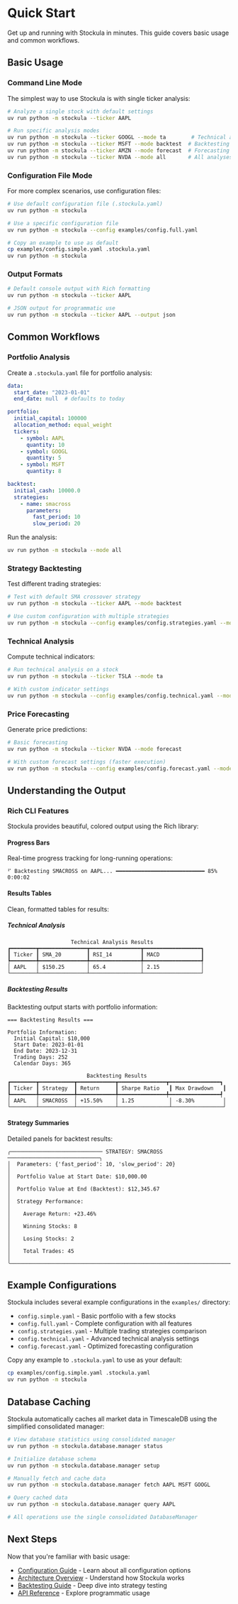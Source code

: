 # Quick Start

Get up and running with Stockula in minutes. This guide covers basic usage and common workflows.

## Basic Usage

### Command Line Mode

The simplest way to use Stockula is with single ticker analysis:

```bash
# Analyze a single stock with default settings
uv run python -m stockula --ticker AAPL

# Run specific analysis modes
uv run python -m stockula --ticker GOOGL --mode ta        # Technical analysis only
uv run python -m stockula --ticker MSFT --mode backtest  # Backtesting only
uv run python -m stockula --ticker AMZN --mode forecast  # Forecasting only
uv run python -m stockula --ticker NVDA --mode all       # All analyses
```

### Configuration File Mode

For more complex scenarios, use configuration files:

```bash
# Use default configuration file (.stockula.yaml)
uv run python -m stockula

# Use a specific configuration file
uv run python -m stockula --config examples/config.full.yaml

# Copy an example to use as default
cp examples/config.simple.yaml .stockula.yaml
uv run python -m stockula
```

### Output Formats

```bash
# Default console output with Rich formatting
uv run python -m stockula --ticker AAPL

# JSON output for programmatic use
uv run python -m stockula --ticker AAPL --output json
```

## Common Workflows

### Portfolio Analysis

Create a `.stockula.yaml` file for portfolio analysis:

```yaml
data:
  start_date: "2023-01-01"
  end_date: null  # defaults to today

portfolio:
  initial_capital: 100000
  allocation_method: equal_weight
  tickers:
    - symbol: AAPL
      quantity: 10
    - symbol: GOOGL
      quantity: 5
    - symbol: MSFT
      quantity: 8

backtest:
  initial_cash: 10000.0
  strategies:
    - name: smacross
      parameters:
        fast_period: 10
        slow_period: 20
```

Run the analysis:

```bash
uv run python -m stockula --mode all
```

### Strategy Backtesting

Test different trading strategies:

```bash
# Test with default SMA crossover strategy
uv run python -m stockula --ticker AAPL --mode backtest

# Use custom configuration with multiple strategies
uv run python -m stockula --config examples/config.strategies.yaml --mode backtest
```

### Technical Analysis

Compute technical indicators:

```bash
# Run technical analysis on a stock
uv run python -m stockula --ticker TSLA --mode ta

# With custom indicator settings
uv run python -m stockula --config examples/config.technical.yaml --mode ta
```

### Price Forecasting

Generate price predictions:

```bash
# Basic forecasting
uv run python -m stockula --ticker NVDA --mode forecast

# With custom forecast settings (faster execution)
uv run python -m stockula --config examples/config.forecast.yaml --mode forecast
```

## Understanding the Output

### Rich CLI Features

Stockula provides beautiful, colored output using the Rich library:

#### Progress Bars

Real-time progress tracking for long-running operations:

```
⠋ Backtesting SMACROSS on AAPL... ━━━━━━━━━━━━━━━━━━━━━━━━━━━━ 85% 0:00:02
```

#### Results Tables

Clean, formatted tables for results:

##### Technical Analysis

```
                    Technical Analysis Results
┏━━━━━━━━┳━━━━━━━━━━━━━━━┳━━━━━━━━━━━━━━━━┳━━━━━━━━━━━━━━━━━━┓
┃ Ticker ┃ SMA_20        ┃ RSI_14         ┃ MACD             ┃
┡━━━━━━━━╇━━━━━━━━━━━━━━━╇━━━━━━━━━━━━━━━━╇━━━━━━━━━━━━━━━━━━┩
│ AAPL   │ $150.25       │ 65.4           │ 2.15             │
└────────┴───────────────┴────────────────┴──────────────────┘
```

##### Backtesting Results

Backtesting output starts with portfolio information:

```
=== Backtesting Results ===

Portfolio Information:
  Initial Capital: $10,000
  Start Date: 2023-01-01
  End Date: 2023-12-31
  Trading Days: 252
  Calendar Days: 365

                         Backtesting Results
┏━━━━━━━━┳━━━━━━━━━━━┳━━━━━━━━━━━━┳━━━━━━━━━━━━━━━┳━━━━━━━━━━━━━━━━┓
┃ Ticker ┃ Strategy  ┃ Return     ┃ Sharpe Ratio   ┃ Max Drawdown   ┃
┡━━━━━━━━╇━━━━━━━━━━━╇━━━━━━━━━━━━╇━━━━━━━━━━━━━━━╇━━━━━━━━━━━━━━━━┩
│ AAPL   │ SMACROSS  │ +15.50%    │ 1.25           │ -8.30%         │
└────────┴───────────┴────────────┴────────────────┴────────────────┘
```

#### Strategy Summaries

Detailed panels for backtest results:

```
╭───────────────────────────── STRATEGY: SMACROSS ─────────────────────────────╮
│  Parameters: {'fast_period': 10, 'slow_period': 20}                          │
│  Portfolio Value at Start Date: $10,000.00                                   │
│  Portfolio Value at End (Backtest): $12,345.67                               │
│  Strategy Performance:                                                       │
│    Average Return: +23.46%                                                   │
│    Winning Stocks: 8                                                         │
│    Losing Stocks: 2                                                          │
│    Total Trades: 45                                                          │
╰──────────────────────────────────────────────────────────────────────────────╯
```

## Example Configurations

Stockula includes several example configurations in the `examples/` directory:

- `config.simple.yaml` - Basic portfolio with a few stocks
- `config.full.yaml` - Complete configuration with all features
- `config.strategies.yaml` - Multiple trading strategies comparison
- `config.technical.yaml` - Advanced technical analysis settings
- `config.forecast.yaml` - Optimized forecasting configuration

Copy any example to `.stockula.yaml` to use as your default:

```bash
cp examples/config.simple.yaml .stockula.yaml
uv run python -m stockula
```

## Database Caching

Stockula automatically caches all market data in TimescaleDB using the simplified consolidated manager:

```bash
# View database statistics using consolidated manager
uv run python -m stockula.database.manager status

# Initialize database schema
uv run python -m stockula.database.manager setup

# Manually fetch and cache data
uv run python -m stockula.database.manager fetch AAPL MSFT GOOGL

# Query cached data
uv run python -m stockula.database.manager query AAPL

# All operations use the single consolidated DatabaseManager
```

## Next Steps

Now that you're familiar with basic usage:

- [Configuration Guide](configuration.md) - Learn about all configuration options
- [Architecture Overview](../user-guide/architecture.md) - Understand how Stockula works
- [Backtesting Guide](../user-guide/backtesting.md) - Deep dive into strategy testing
- [API Reference](../api/strategies.md) - Explore programmatic usage

